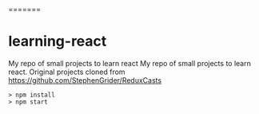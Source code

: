 =======
# learning-react
My repo of small projects to learn react
My repo of small projects to learn react. Original projects cloned from https://github.com/StephenGrider/ReduxCasts

```
> npm install
> npm start
```
